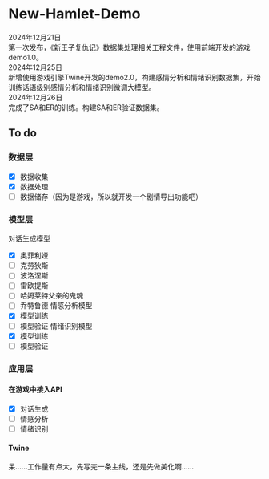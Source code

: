 # New-Hamlet-Demo
2024年12月21日  
第一次发布，《新王子复仇记》数据集处理相关工程文件，使用前端开发的游戏demo1.0。  
2024年12月25日  
新增使用游戏引擎Twine开发的demo2.0，构建感情分析和情绪识别数据集，开始训练话语级别感情分析和情绪识别微调大模型。  
2024年12月26日  
完成了SA和ER的训练。构建SA和ER验证数据集。  
## To do
### 数据层
- [x] 数据收集
- [x] 数据处理
- [ ] 数据储存（因为是游戏，所以就开发一个剧情导出功能吧）
### 模型层
对话生成模型
- [x] 奥菲利娅
- [ ] 克劳狄斯
- [ ] 波洛涅斯
- [ ] 雷欧提斯
- [ ] 哈姆莱特父亲的鬼魂
- [ ] 乔特鲁德
情感分析模型
- [x] 模型训练
- [ ] 模型验证
情绪识别模型
- [x] 模型训练
- [ ] 模型验证
### 应用层
#### 在游戏中接入API
- [x] 对话生成
- [ ] 情感分析
- [ ] 情绪识别
#### Twine
呆......工作量有点大，先写完一条主线，还是先做美化啊......



